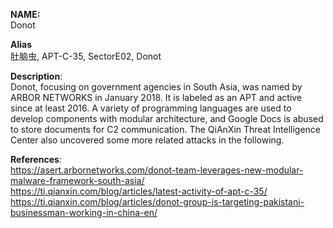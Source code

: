 **NAME:**  
Donot  
  
**Alias**  
肚脑虫, APT-C-35, SectorE02, Donot  

**Description**:   
Donot, focusing on government agencies in South Asia, was named by ARBOR NETWORKS in January 2018. It is labeled as an APT and active since at least 2016. A variety of programming languages are used to develop components with modular architecture, and Google Docs is abused to store documents for C2 communication.
The QiAnXin Threat Intelligence Center also uncovered some more related attacks in the following.

**References**:  
https://asert.arbornetworks.com/donot-team-leverages-new-modular-malware-framework-south-asia/  
https://ti.qianxin.com/blog/articles/latest-activity-of-apt-c-35/  
https://ti.qianxin.com/blog/articles/donot-group-is-targeting-pakistani-businessman-working-in-china-en/